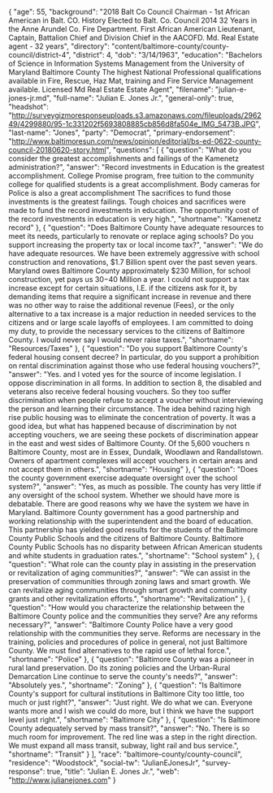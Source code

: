 {
  "age": 55,
  "background": "2018 Balt Co Council Chairman - 1st African American in Balt. CO. History Elected to Balt. Co. Council 2014 32 Years in the Anne Arundel Co. Fire Department. First African American Lieutenant, Captain, Battalion Chief and Division Chief in the AACOFD. Md. Real Estate agent - 32 years",
  "directory": "content/baltimore-county/county-council/district-4",
  "district": 4,
  "dob": "3/14/1963",
  "education": "Bachelors of Science in Information Systems Management from the University of Maryland Baltimore County The highest National Professional qualifications available in Fire, Rescue, Haz Mat, training and Fire Service Management available. Licensed Md Real Estate Estate Agent",
  "filename": "julian-e-jones-jr.md",
  "full-name": "Julian E. Jones Jr.",
  "general-only": true,
  "headshot": "http://surveygizmoresponseuploads.s3.amazonaws.com/fileuploads/296249/4299880/95-1c331202f5693808885cb856d8fa504e_IMG_5473B.JPG",
  "last-name": "Jones",
  "party": "Democrat",
  "primary-endorsement": "http://www.baltimoresun.com/news/opinion/editorial/bs-ed-0622-county-council-20180620-story.html",
  "questions": [
    {
      "question": "What do you consider the greatest accomplishments and failings of the Kamenetz administration?",
      "answer": "Record investments in Education is the greatest accomplishment. College Promise program, free tuition to the community college for qualified students is a great accomplishment. Body cameras for Police is also a great accomplishment The sacrifices to fund those investments is the greatest failings. Tough choices and sacrifices were made to fund the record investments in education. The opportunity cost of the record investments in education is very high.",
      "shortname": "Kamenetz record"
    },
    {
      "question": "Does Baltimore County have adequate resources to meet its needs, particularly to renovate or replace aging schools? Do you support increasing the property tax or local income tax?",
      "answer": "We do have adequate resources. We have been extremely aggressive with school construction and renovations, $1.7 Billion spent over the past seven years. Maryland owes Baltimore County approximately $230 Million, for school construction, yet pays us $30-$40 Million a year. I could not support a tax increase except for certain situations, I.E. if the citizens ask for it, by demanding items that require a significant increase in revenue and there was no other way to raise the additional revenue (Fees), or the only alternative to a tax increase is a major reduction in needed services to the citizens and or large scale layoffs of employees. I am committed to doing my duty, to provide the necessary services to the citizens of Baltimore County. I would never say I would never raise taxes.",
      "shortname": "Resources/Taxes"
    },
    {
      "question": "Do you support Baltimore County's federal housing consent decree? In particular, do you support a prohibition on rental discrimination against those who use federal housing vouchers?",
      "answer": "Yes. and I voted yes for the source of income legislation. I oppose discrimination in all forms. In addition to section 8, the disabled and veterans also receive federal housing vouchers. So they too suffer discrimination when people refuse to accept a voucher without interviewing the person and learning their circumstance. The idea behind razing high rise public housing was to eliminate the concentration of poverty. It was a good idea, but what has happened because of discrimination by not accepting vouchers, we are seeing these pockets of discrimination appear in the east and west sides of Baltimore County. Of the 5,600 vouchers n Baltimore County, most are in Essex, Dundalk, Woodlawn and Randallstown. Owners of apartment complexes will accept vouchers in certain areas and not accept them in others.",
      "shortname": "Housing"
    },
    {
      "question": "Does the county government exercise adequate oversight over the school system?",
      "answer": "Yes, as much as possible. The county has very little if any oversight of the school system. Whether we should have more is debatable. There are good reasons why we have the system we have in Maryland. Baltimore County government has a good partnership and working relationship with the superintendent and the board of education. This partnership has yielded good results for the students of the Baltimore County Public Schools and the citizens of Baltimore County. Baltimore County Public Schools has no disparity between African American students and white students in graduation rates.",
      "shortname": "School system"
    },
    {
      "question": "What role can the county play in assisting in the preservation or revitalization of aging communities?",
      "answer": "We can assist in the preservation of communities through zoning laws and smart growth. We can revitalize aging communities through smart growth and community grants and other revitalization efforts.",
      "shortname": "Revitalization"
    },
    {
      "question": "How would you characterize the relationship between the Baltimore County police and the communities they serve? Are any reforms necessary?",
      "answer": "Baltimore County Police have a very good relationship with the communities they serve. Reforms are necessary in the training, policies and procedures of police in general, not just Baltimore County. We must find alternatives to the rapid use of lethal force.",
      "shortname": "Police"
    },
    {
      "question": "Baltimore County was a pioneer in rural land preservation. Do its zoning policies and the Urban-Rural Demarcation Line continue to serve the county's needs?",
      "answer": "Absolutely yes.",
      "shortname": "Zoning"
    },
    {
      "question": "Is Baltimore County's support for cultural institutions in Baltimore City too little, too much or just right?",
      "answer": "Just right. We do what we can. Everyone wants more and I wish we could do more, but I think we have the support level just right.",
      "shortname": "Baltimore City"
    },
    {
      "question": "Is Baltimore County adequately served by mass transit?",
      "answer": "No. There is so much room for improvement. The red line was a step in the right direction. We must expand all mass transit, subway, light rail and bus service.",
      "shortname": "Transit"
    }
  ],
  "race": "baltimore-county/county-council",
  "residence": "Woodstock",
  "social-tw": "JulianEJonesJr",
  "survey-response": true,
  "title": "Julian E. Jones Jr.",
  "web": "http://www.julianejones.com"
}
